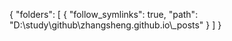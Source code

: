 {
	"folders":
	[
		{
			"follow_symlinks": true,
			"path": "D:\\study\\github\\zhangsheng.github.io\\_posts"
		}
	]
}
